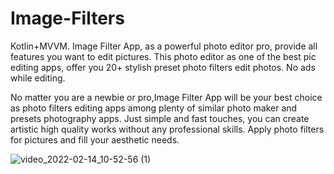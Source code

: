 # Image-Filters
Kotlin+MVVM.
Image Filter App, as a powerful photo editor pro, provide all features you want to edit pictures. This photo editor as one of the best pic editing apps, offer you 20+ stylish preset photo filters edit photos. No ads while editing.

No matter you are a newbie or pro,Image Filter App will be your best choice as photo filters editing apps among plenty of similar photo maker and presets photography apps. Just simple and fast touches, you can create artistic high quality works without any professional skills. Apply photo filters for pictures and fill your aesthetic needs.


![video_2022-02-14_10-52-56 (1)](https://user-images.githubusercontent.com/72391361/153808753-7e46e44d-d2d2-4495-b43f-da6b452c453b.gif)

